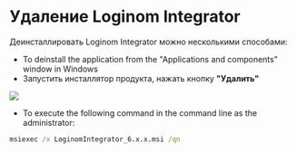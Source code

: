 # Удаление Loginom Integrator

Деинсталлировать Loginom Integrator можно несколькими способами:

* To deinstall the application from the "Applications and components" window in Windows
* Запустить инсталлятор продукта, нажать кнопку **"Удалить"**

![](../images/integrator_msi_remove.png)

* To execute the following command in the command line as the administrator:

```cmd
msiexec /x LoginomIntegrator_6.x.x.msi /qn
```
